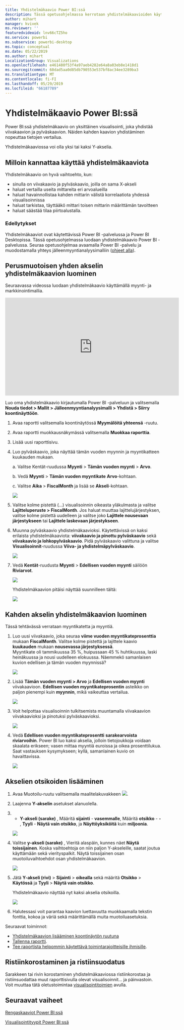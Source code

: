 ```yaml
---
title: Yhdistelmäkaavio Power BI:ssä
description: Tässä opetusohjelmassa kerrotaan yhdistelmäkaavioiden käytöstä ja luonnista Power BI -palvelussa ja Power BI Desktopissa.
author: mihart
manager: kvivek
ms.reviewer: ''
featuredvideoid: lnv66cTZ5ho
ms.service: powerbi
ms.subservice: powerbi-desktop
ms.topic: conceptual
ms.date: 05/22/2019
ms.author: mihart
LocalizationGroup: Visualizations
ms.openlocfilehash: e461480f53f4a97aeb4282e64a8a03eb8e1418d1
ms.sourcegitcommit: 60dad5aa0d85db790553e537bf8ac34ee3289ba3
ms.translationtype: MT
ms.contentlocale: fi-FI
ms.lasthandoff: 05/29/2019
ms.locfileid: "66187789"
---
```

# <a name="combo-chart-in-power-bi"></a>Yhdistelmäkaavio Power BI:ssä
Power BI:ssä yhdistelmäkaavio on yksittäinen visualisointi, joka yhdistää viivakaavion ja pylväskaavion. Näiden kahden kaavion yhdistäminen nopeuttaa tietojen vertailua.

Yhdistelmäkaaviossa voi olla yksi tai kaksi Y-akselia.

## <a name="when-to-use-a-combo-chart"></a>Milloin kannattaa käyttää yhdistelmäkaaviota
Yhdistelmäkaavio on hyvä vaihtoehto, kun:

* sinulla on viivakaavio ja pylväskaavio, joilla on sama X-akseli
* haluat vertailla useita mittareita eri arvoalueilla
* haluat havainnollistaa kahden mittarin välistä korrelaatiota yhdessä visualisoinnissa
* haluat tarkistaa, täyttääkö mittari toisen mittarin määrittämän tavoitteen
* haluat säästää tilaa piirtoalustalla.

### <a name="prerequisites"></a>Edellytykset
Yhdistelmäkaaviot ovat käytettävissä Power BI -palvelussa ja Power BI Desktopissa. Tässä opetusohjelmassa luodaan yhdistelmäkaavio Power BI -palvelussa. Seuraa opetusohjelmaa avaamalla Power BI -palvelu ja muodostamalla yhteys jälleenmyyntianalyysimalliin ([ohjeet alla](#create)).


## <a name="create-a-basic-single-axis-combo-chart"></a>Perusmuotoisen yhden akselin yhdistelmäkaavion luominen
Seuraavassa videossa luodaan yhdistelmäkaavio käyttämällä myynti- ja markkinointimallia.

<iframe width="560" height="315" src="https://www.youtube.com/embed/lnv66cTZ5ho?list=PL1N57mwBHtN0JFoKSR0n-tBkUJHeMP2cP" frameborder="0" allowfullscreen></iframe>  

<a name="create"></a> Luo oma yhdistelmäkaavio kirjautumalla Power BI -palveluun ja valitsemalla **Nouda tiedot \> Mallit \> Jälleenmyyntianalyysimalli > Yhdistä > Siirry koontinäyttöön**.

1. Avaa raportti valitsemalla koontinäytössä **Myymälöitä yhteensä** -ruutu.
2. Avaa raportti muokkausnäkymässä valitsemalla **Muokkaa raporttia**.
3. Lisää uusi raporttisivu.
4. Luo pylväskaavio, joka näyttää tämän vuoden myynnin ja myyntikatteen kuukauden mukaan.

    a.  Valitse Kentät-ruudussa **Myynti** \> **Tämän vuoden myynti** > **Arvo**.

    b.  Vedä **Myynti** \> **Tämän vuoden myyntikate** **Arvo**-kohtaan.

    c. Valitse **Aika** \> **FiscalMonth** ja lisää se **Akseli**-kohtaan.

    ![](media/power-bi-visualization-combo-chart/combotutorial1new.png)
5. Valitse kolme pistettä (...) visualisoinnin oikeasta yläkulmasta ja valitse **Lajitteluperuste > FiscalMonth**. Jos haluat muuttaa lajittelujärjestyksen, valitse kolme pistettä uudelleen ja valitse joko **Lajittele nousevaan järjestykseen** tai **Lajittele laskevaan järjestykseen**.

6. Muunna pylväskaavio yhdistelmäkaavioksi. Käytettävissä on kaksi erilaista yhdistelmäkaaviota: **viivakaavio ja pinottu pylväskaavio** sekä **viivakaavio ja lohkopylväskaavio**. Pidä pylväskaavio valittuna ja valitse **Visualisoinnit**-ruudussa **Viiva- ja yhdistelmäpylväskaavio**.

    ![](media/power-bi-visualization-combo-chart/converttocombo_new2.png)
7. Vedä **Kentät**-ruudusta **Myynti** \> **Edellisen vuoden myynti** säilöön **Riviarvot**.

   ![](media/power-bi-visualization-combo-chart/linevaluebucket.png)

   Yhdistelmäkaavion pitäisi näyttää suunnilleen tältä:

   ![](media/power-bi-visualization-combo-chart/combochartdone-new.png)

## <a name="create-a-combo-chart-with-two-axes"></a>Kahden akselin yhdistelmäkaavion luominen
Tässä tehtävässä verrataan myyntikatetta ja myyntiä.

1. Luo uusi viivakaavio, joka seuraa **viime vuoden myyntikateprosenttia** mukaan **FiscalMonth**. Valitse kolme pistettä ja lajittele kaavio **kuukauden** mukaan **nousevassa järjestyksessä**.  
Myyntikate oli tammikuussa 35 %, huipussaan 45 % huhtikuussa, laski heinäkuussa ja nousi uudelleen elokuussa. Näemmekö samanlaisen kuvion edellisen ja tämän vuoden myynnissä?

   ![](media/power-bi-visualization-combo-chart/combo1_new.png)
2. Lisää **Tämän vuoden myynti > Arvo** ja **Edellisen vuoden myynti** viivakaavioon. **Edellisen vuoden myyntikateprosentin** asteikko on paljon pienempi kuin **myynnin**, mikä vaikeuttaa vertailua.      

   ![](media/power-bi-visualization-combo-chart/flatline_new.png)
3. Voit helpottaa visualisoinnin tulkitsemista muuntamalla viivakaavion viivakaavioksi ja pinotuksi pylväskaavioksi.

   ![](media/power-bi-visualization-combo-chart/converttocombo_new.png)
4. Vedä **Edellisen vuoden myyntikateprosentti** **sarakearvoista** **riviarvoihin**. Power BI luo kaksi akselia, jolloin tietojoukkoja voidaan skaalata erikseen; vasen mittaa myyntiä euroissa ja oikea prosenttilukua. Saat vastauksen kysymykseen; kyllä, samanlainen kuvio on havaittavissa.

   ![](media/power-bi-visualization-combo-chart/power-bi-clustered-combo.png)    

## <a name="add-titles-to-the-axes"></a>Akselien otsikoiden lisääminen
1. Avaa Muotoilu-ruutu valitsemalla maalitelakuvakkeen ![](media/power-bi-visualization-combo-chart/power-bi-paintroller.png).
2. Laajenna **Y-akselin** asetukset alanuolella.
3. - **Y-akseli (sarake)** , Määritä **sijainti** - **vasemmalle**, Määritä **otsikko** - **-** ,  **Tyyli** - **Näytä vain otsikko**, ja **Näyttöyksiköitä** kuin **miljoonia**.

   ![](media/power-bi-visualization-combo-chart/power-bi-open-y.png)
4. Valitse **y-akseli (sarake)** , Vieritä alaspäin, kunnes näet **Näytä toissijainen**. Koska vaihtoehtoja on niin paljon Y-akseleille, saatat joutua käyttämään sekä vierityspalkit. Näytä toissijainen osan muotoiluvaihtoehdot osan yhdistelmäkaavion.

   ![](media/power-bi-visualization-combo-chart/power-bi-secondary.png)
5. Jätä **Y-akseli (rivi)** > **Sijainti** > **oikealla** sekä määritä **Otsikko** > **Käytössä** ja **Tyyli** > **Näytä vain otsikko**.

   Yhdistelmäkaavio näyttää nyt kaksi akselia otsikoilla.

   ![](media/power-bi-visualization-combo-chart/power-bi-2-titles.png)

6. Halutessasi voit parantaa kaavion luettavuutta muokkaamalla tekstin fonttia, kokoa ja väriä sekä määrittämällä muita muotoiluasetuksia.

Seuraavat toiminnot:

* [Yhdistelmäkaavion lisääminen koontinäytön ruutuna](../service-dashboard-tiles.md)
* [Tallenna raportti](../service-report-save.md).
* [Tee raportista helpommin käytettävä toimintarajoitteisille ihmisille](../desktop-accessibility.md).

## <a name="cross-highlighting-and-cross-filtering"></a>Ristiinkorostaminen ja ristiinsuodatus

Sarakkeen tai rivin korostaminen yhdistelmäkaaviossa ristiinkorostaa ja ristiinsuodattaa muut raporttisivulla olevat visualisoinnit... ja päinvastoin. Voit muuttaa tätä oletustoimintaa [visualisointitoimien](../service-reports-visual-interactions.md) avulla.

## <a name="next-steps"></a>Seuraavat vaiheet

[Rengaskaaviot Power BI:ssä](power-bi-visualization-doughnut-charts.md)

[Visualisointityypit Power BI:ssä](power-bi-visualization-types-for-reports-and-q-and-a.md)
